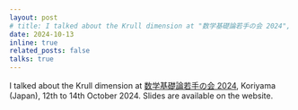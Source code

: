 ```yaml
---
layout: post
# title: I talked about the Krull dimension at "数学基礎論若手の会 2024", Fukushima (Japan).
date: 2024-10-13
inline: true
related_posts: false
talks: true
---
```


I talked about the Krull dimension at <a href="https://sites.google.com/view/mlwakatenokai2024">数学基礎論若手の会 2024</a>, Koriyama (Japan), 12th to 14th October 2024. Slides are available on the website.